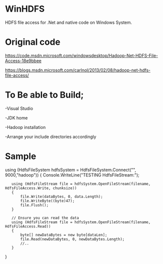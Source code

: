 # WinHDFS
HDFS file access for .Net and native code on Windows System. 

# Original code  

https://code.msdn.microsoft.com/windowsdesktop/Hadoop-Net-HDFS-File-Access-18e9bbee

https://blogs.msdn.microsoft.com/carlnol/2013/02/08/hadoop-net-hdfs-file-access/


# To Be able to Build;

-Visual Studio

-JDK home

-Hadoop installation 

-Arrange your include directories accordingly

# Sample
  
  using (HdfsFileSystem hdfsSystem = HdfsFileSystem.Connect("<host>", 9000,"hadoop"))
   {
       Console.WriteLine("TESTING HdfsFileStream:");
       
       using (HdfsFileStream file = hdfsSystem.OpenFileStream(filename, HdfsFileAccess.Write, chunksize))
       {
           file.Write(dataBytes, 0, data.Length);
           file.WriteByte((byte)47);
           file.Flush();
       }
 
       // Ensure you can read the data
       using (HdfsFileStream file = hdfsSystem.OpenFileStream(filename, HdfsFileAccess.Read))
       { 
           byte[] newDataBytes = new byte[dataLen];
           file.Read(newDataBytes, 0, newDataBytes.Length);
           //..
       } 
   }
  
